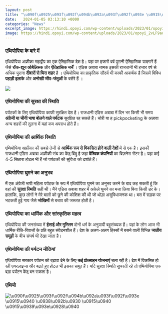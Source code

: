 ```yaml
---
layout: post
title: "\u090f\u0925\u093f\u092f\u094b\u092a\u093f\u092f\u093e \u0915\u0940 \u0938\u092b\u0930 \u0915\u0940 \u0915\u0939\u093e\u0928\u0940"
date:   2024-01-05 03:13:10 +0000
categories: "News"
excerpt_image: https://hindi.opoyi.com/wp-content/uploads/2023/01/opoyi_2vLF9auZA.jpg
image: https://hindi.opoyi.com/wp-content/uploads/2023/01/opoyi_2vLF9auZA.jpg
---
```


### एथियोपिया के बारे में 
एथियोपिया अफ्रीका महाद्वीप का एक ऐतिहासिक देश है। यहां पर हजारों वर्ष पुरानी ऐतिहासिक यादगारें हैं जैसे **रॉक-ह्यून ओबेलिस्क** और **ऐतिहासिक चर्चें** । एडिस अबाबा नामक इसकी राजधानी भी हजार वर्ष से अधिक पुराना **दीवारों से घिरा शहर** है । एथियोपिया का प्राकृतिक सौंदर्य भी काफी आकर्षक है जिसमें विविध **पहाड़ी इलाके** और **अनोखी जीव-जंतुओं** के बसेरे हैं ।

![](https://hindi.opoyi.com/wp-content/uploads/2023/01/opoyi_ZZw9dv7Hg.jpg)
### एथियोपिया की सुरक्षा की स्थिति
पर्यटकों के लिए एथियोपिया काफी सुरक्षित देश है। राजधानी एडिस अबाबा में दिन भर किसी भी समय **अंग्रेजी या चीनी भाषा बोलने वाले पर्यटक** सुरक्षित रह सकते हैं। चोरी या ह pickpocketing के अलावा अन्य शहरों की तुलना में यहां कम अपराध होते हैं।
### एथियोपिया की आर्थिक स्थिति
एथियोपिया अफ्रीका की सबसे तेजी से **आर्थिक रूप से विकसित होने वाली देशों** में से एक है। इसकी राजधानी एडिस अबाबा अफ्रीकी संघ का केंद्र बिंदु है जहां **वैश्विक कंपनियों** का बिज़नेस सेंटर है। यहां कई 4-5 सितारा होटल भी हैं जो पर्यटकों की सुविधा को दर्शाते हैं।
### एथियोपिया घुमने का अनुभव 
मैं एक अंग्रेजी भाषी महिला पर्यटक के रूप में एथियोपिया घुमने का अनुभव करने के बाद कह सकती हूं कि वहां की **सुरक्षा स्थिति** सही थी। मैंने एडिस अबाबा शहर में अकेले घुमने का मजा लिया बिना किसी डर के। हालांकि, कुछ लोगों ने मेरे बालों को छूने की कोशिश की थी जो थोड़ा असुविधाजनक था। बस में सड़क पर भटकती हुई गाय जैसे **जोखिमों** से बचाव की जरूरत होती है। 
### एथियोपिया का धार्मिक और सांस्कृतिक महत्व  
एथियोपिया की जनसंख्या में **ईसाई और मुस्लिम** दोनों धर्म के अनुयायी बहुसंख्यक हैं। यहां के लोग आज भी धार्मिक रीति-रिवाजों के प्रति बहुत संवेदनशील हैं। देश के अलग-अलग हिस्सों में बसने वाली विभिन्न **जातीय समूहों** के बीच संघर्ष भी देखा जाता है। 
### एथियोपिया की पर्यटन नीतियां
एथियोपिया सरकार पर्यटन को बढ़ावा देने के लिए **कई प्रोत्साहन योजनाएं** चला रही है। देश में विकसित हो रही एयरलाइन्स और बढ़ते हुए होटल भी इसका सबूत हैं। यदि सुरक्षा स्थिति सुधरती रहे तो एथियोपिया एक बड़ा पर्यटन केंद्र बन सकता है।
### एथियो
![\u090f\u0925\u093f\u092f\u094b\u092a\u093f\u092f\u093e \u0915\u0940 \u0938\u092b\u0930 \u0915\u0940 \u0915\u0939\u093e\u0928\u0940](https://hindi.opoyi.com/wp-content/uploads/2023/01/opoyi_2vLF9auZA.jpg)